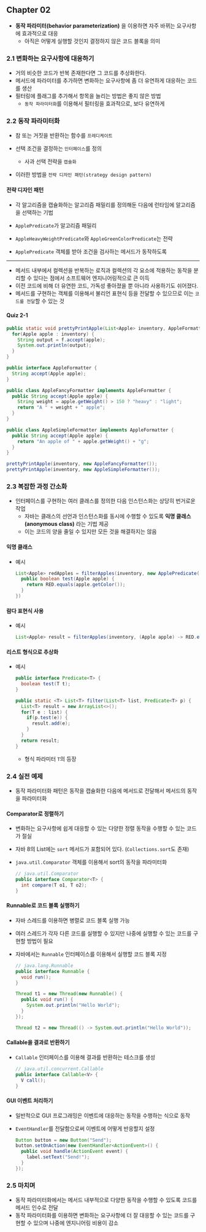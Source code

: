 ## Chapter 02

- **동작 파라미터(behavior parameterization)** 을 이용하면 자주 바뀌는 요구사항에 효과적으로 대응
  - 아직은 어떻게 실행할 것인지 결정하지 않은 코드 블록을 의미



### 2.1 변화하는 요구사항에 대응하기

- 거의 비슷한 코드가 반복 존재한다면 그 코드를 추상화한다.
- 메서드에 파라미터를 추가하면 변화하는 요구사항에 좀 더 유연하게 대응하는 코드를 생산
- 필터링에 플래그를 추가해서 항목을 늘리는 방법은 좋지 않은 방법
  - `동작 파라미터화`를 이용해서 필터링을 효과적으로, 보다 유연하게



### 2.2 동작 파라미터화

- 참 또는 거짓을 반환하는 함수를 `프레디케이트`
- 선택 조건을 결정하는 `인터페이스`를 정의
  - 사과 선택 전략을 `캡슐화`

- 이러한 방법을 `전략 디자인 패턴(strategy design pattern)`



#### 전략 디자인 패턴

- 각 알고리즘을 캡슐화하는 알고리즘 패밀리를 정의해둔 다음에 런타임에 알고리즘을 선택하는 기법
- `ApplePredicate`가 알고리즘 패밀리
- `AppleHeavyWeightPredicate`와 `AppleGreenColorPredicate`는 전략

- `ApplePredicate` 객체를 받아 조건을 검사하는 메서드가 동작하도록

---



- 메서드 내부에서 컬렉션을 반복하는 로직과 컬렉션의 각 요소에 적용하는 동작을 분리할 수 있다는 점에서 소프트웨어 엔지니어링적으로 큰 이득
- 이전 코드에 비해 더 유연한 코드, 가독성 좋아졌을 뿐 아니라 사용하기도 쉬어졌다.
- 메서드를 구현하는 객체를 이용해서 불리언 표현식 등을 전달할 수 있으므로 이는 `코드를 전달`할 수 있는 것



#### Quiz 2-1

``` java
public static void prettyPrintApple(List<Apple> inventory, AppleFormatter f) {
  for(Apple apple : inventory) {
    String output = f.accept(apple);
    System.out.println(output);
  }
}

public interface AppleFormatter {
  String accept(Apple apple);
}

public class AppleFancyFormatter implements AppleFormatter {
  public String accept(Apple apple) {
    String weight = apple.getWeight() > 150 ? "heavy" : "light";
    return "A " + weight + " apple";
  }
}

public class AppleSimpleFormatter implements AppleFormatter {
  public String accept(Apple apple) {
    return "An apple of " + apple.getWeight() + "g"; 
  }
}

prettyPrintApple(inventory, new AppleFancyFormatter());
prettyPrintApple(inventory, new AppleSimpleFormatter());
```



### 2.3 복잡한 과정 간소화

- 인터페이스를 구현하는 여러 클래스를 정의한 다음 인스턴스화는 상당히 번거로운 작업
  - 자바는 클래스의 선언과 인스턴스화를 동시에 수행할 수 있도록 **익명 클래스(anonymous class)** 라는 기법 제공
  - 이는 코드의 양을 줄일 수 있지만 모든 것을 해결하지는 않음



#### 익명 클래스

- 예시

  ```java
  List<Apple> redApples = filterApples(inventory, new ApplePredicate() {
    public boolean test(Apple apple) {
      return RED.equals(apple.getColor());
    }
  })
  ```



#### 람다 표현식 사용

- 예시

  ```java
  List<Apple> result = filterApples(inventory, (Apple apple) -> RED.equals(apple.getColor()));
  ```



#### 리스트 형식으로 추상화

- 예시

  ```java
  public interface Predicate<T> {
    boolean test(T t);
  }
  
  public static <T> List<T> filter(List<T> list, Predicate<T> p) {
    List<T> result = new ArrayList<>();
    for(T e : list) {
      if(p.test(e)) {
        result.add(e);
      }
    }
    return result;
  }
  ```

  - 형식 파라미터 `T`의 등장



### 2.4 실전 예제

- 동작 파라미터화 패턴은 동작을 캡슐화한 다음에 메서드로 전달해서 메서드의 동작을 파라미터화



#### Comparator로 정렬하기

- 변화하는 요구사항에 쉽게 대응할 수 있는 다양한 정렬 동작을 수행할 수 있는 코드가 절실

- 자바 8의 List에는 `sort` 메서드가 포함되어 있다. (`Collections.sort`도 존재)

- `java.util.Comparator` 객체를 이용해서 sort의 동작을 파라미터화

  ```java
  // java.util.Comparator
  public interface Comparator<T> {
    int compare(T o1, T o2);
  }
  ```



#### Runnable로 코드 블록 실행하기

- 자바 스레드를 이용하면 병렬로 코드 블록 실행 가능

- 여러 스레드가 각자 다른 코드를 실행할 수 있지만 나중에 실행할 수 있는 코드를 구현할 방법이 필요

- 자바에서는 `Runnable` 인터페이스를 이용해서 실행할 코드 블록 지정

  ```java
  // java.lang.Runnable
  public interface Runnable {
    void run();
  }
  ```

  

  ```java
  Thread t1 = new Thread(new Runnable() {
    public void run() {
      System.out.println("Hello World");
    }
  });
  
  Thread t2 = new Thread(() -> System.out.println("Hello World"));
  ```

  

#### Callable을 결과로 반환하기

- `Callable` 인터페이스를 이용해 결과를 반환하는 테스크를 생성

  ```java
  // java.util.concurrent.Callable
  public interface Callable<V> {
    V call();
  }
  ```



#### GUI 이벤트 처리하기

- 일반적으로 GUI 프로그래밍은 이벤트에 대응하는 동작을 수행하는 식으로 동작

- `EventHandler`를 전달함으로써 이벤트에 어떻게 반응할지 설정

  ```java
  Button button = new Button("Send");
  button.setOnAction(new EventHandler<ActionEvent>() {
    public void handle(ActionEvent event) {
      label.setText("Send!");
    }
  });
  ```



### 2.5 마치며

- 동작 파라미터화에서는 메서드 내부적으로 다양한 동작을 수행할 수 있도록 코드를 메서드 인수로 전달
- 동작 파라미터화를 이용하면 변화하는 요구사항에 더 잘 대응할 수 있는 코드를 구현할 수 있으며 나중에 엔지니어링 비용이 감소